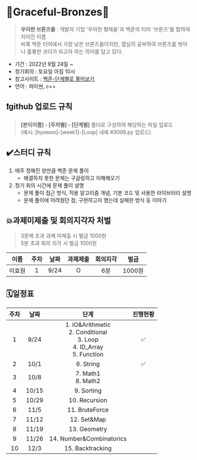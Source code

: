 # 🤎Graceful-Bronzes🤎
> **우아한 브론즈들** : 개발자 기업 '우아한 형제들'과 백준의 티어 '브론즈'를 합하여 지어진 이름  
비록 백준 티어에서 가장 낮은 브론즈들이지만, 열심히 공부하여 브론즈를 벗어나 훌륭한 코더가 되고자 하는 의미를 담고 있다.  
- 기간 : 2022년 9월 24일 ~
- 정기회의 : 토요일 아침 10시
- 참고사이트 : [백준-단계별로 풀어보기](https://www.acmicpc.net/step)
- 언어 : 파이썬, c++

## ❗github 업로드 규칙
> **[본이이름] - [주차별] - [단계별]** 폴더로 구성하여 해당하는 파일 업로드  
(예시: [hyowon]-[week1]-[Loop] 내에 #3006.py 업로드)  
  
  
## ✔️스터디 규칙
1. 매주 정해진 양만큼 백준 문제 풀이
    - 해결하지 못한 문제는 구글링하고 이해해오기  
2. 정기 회의 시간에 문제 풀이 설명
    - 문제 풀이 접근 방식, 적용 알고리즘 개념, 기본 코드 및 사용한 라이브러리 설명
    - 문제 풀이에 어려웠던 점, 구현하고자 했는데 실패한 방식 등 이야기
  
  
## 💥과제미제출 및 회의지각자 처벌
> 3문제 초과 과제 미제출 시 벌금 1000원  
5분 초과 회의 지각 시 벌금 1000원  

이름 | 주차 | 날짜 | 과제제출 | 회의지각 | 벌금|  
:-:|:-:|:-:|:-:|:-:|:-:    
이효원|1|9/24|O|6분|1000원|
  
  
## 🗓️일정표
주차 | 날짜 | 단계 | 진행현황|
:-:|:-:|:-:|:-:
1 | 9/24 | 1. IO&Arithmetic<br/>2. Conditional<br/>3. Loop<br/>4. ID_Array<br/>5. Function | ✅  
2 | 10/1 | 6. String | ✅ | 
3 | 10/8 | 7. Math1<br/>8. Math2 | |
4 | 10/15 | 9. Sorting | |
5 | 10/29 | 10. Recursion | |
6 | 11/5 | 11. BruteForce | |
7 | 11/12 | 12. Set&Map | |
8 | 11/19 | 13. Geometry | |
9 | 11/26 | 14. Number&Combinatorics | |
10 | 12/3 | 15. Backtracking | |




